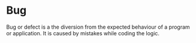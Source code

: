 # Bug

Bug or defect is a the diversion from the expected behaviour of a program or application. It is caused by mistakes while coding the logic.
